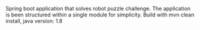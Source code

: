 Spring boot application that solves robot puzzle challenge.
The application is been structured within a single module for simplicity.
Build with mvn clean install,  java version: 1.8
